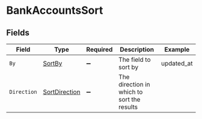 # BankAccountsSort


## Fields

| Field                                                     | Type                                                      | Required                                                  | Description                                               | Example                                                   |
| --------------------------------------------------------- | --------------------------------------------------------- | --------------------------------------------------------- | --------------------------------------------------------- | --------------------------------------------------------- |
| `By`                                                      | [SortBy](../../Models/Components/SortBy.md)               | :heavy_minus_sign:                                        | The field to sort by                                      | updated_at                                                |
| `Direction`                                               | [SortDirection](../../Models/Components/SortDirection.md) | :heavy_minus_sign:                                        | The direction in which to sort the results                |                                                           |